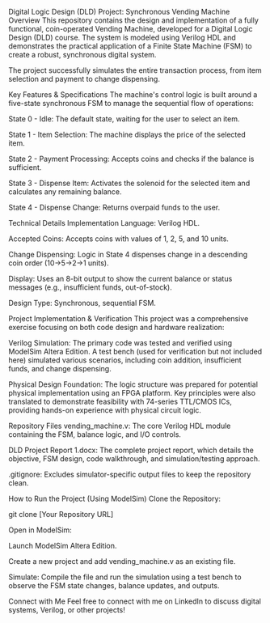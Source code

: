 Digital Logic Design (DLD) Project: Synchronous Vending Machine
Overview
This repository contains the design and implementation of a fully functional, coin-operated Vending Machine, developed for a Digital Logic Design (DLD) course. The system is modeled using Verilog HDL and demonstrates the practical application of a Finite State Machine (FSM) to create a robust, synchronous digital system.

The project successfully simulates the entire transaction process, from item selection and payment to change dispensing.

Key Features & Specifications
The machine's control logic is built around a five-state synchronous FSM to manage the sequential flow of operations:

State 0 - Idle: The default state, waiting for the user to select an item.

State 1 - Item Selection: The machine displays the price of the selected item.

State 2 - Payment Processing: Accepts coins and checks if the balance is sufficient.

State 3 - Dispense Item: Activates the solenoid for the selected item and calculates any remaining balance.

State 4 - Dispense Change: Returns overpaid funds to the user.

Technical Details
Implementation Language: Verilog HDL.

Accepted Coins: Accepts coins with values of 1, 2, 5, and 10 units.

Change Dispensing: Logic in State 4 dispenses change in a descending coin order (10→5→2→1 units).

Display: Uses an 8-bit output to show the current balance or status messages (e.g., insufficient funds, out-of-stock).

Design Type: Synchronous, sequential FSM.

Project Implementation & Verification
This project was a comprehensive exercise focusing on both code design and hardware realization:

Verilog Simulation: The primary code was tested and verified using ModelSim Altera Edition. A test bench (used for verification but not included here) simulated various scenarios, including coin addition, insufficient funds, and change dispensing.

Physical Design Foundation: The logic structure was prepared for potential physical implementation using an FPGA platform. Key principles were also translated to demonstrate feasibility with 74-series TTL/CMOS ICs, providing hands-on experience with physical circuit logic.

Repository Files
vending_machine.v: The core Verilog HDL module containing the FSM, balance logic, and I/O controls.

DLD Project Report 1.docx: The complete project report, which details the objective, FSM design, code walkthrough, and simulation/testing approach.

.gitignore: Excludes simulator-specific output files to keep the repository clean.

How to Run the Project (Using ModelSim)
Clone the Repository:

git clone [Your Repository URL]

Open in ModelSim:

Launch ModelSim Altera Edition.

Create a new project and add vending_machine.v as an existing file.

Simulate: Compile the file and run the simulation using a test bench to observe the FSM state changes, balance updates, and outputs.

Connect with Me
Feel free to connect with me on LinkedIn to discuss digital systems, Verilog, or other projects!

